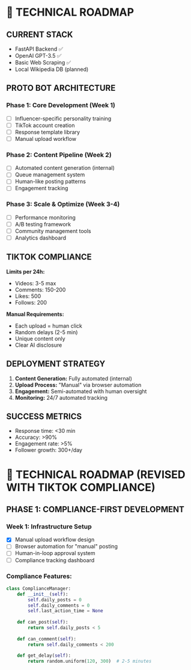 # 🔧 TECHNICAL ROADMAP

## CURRENT STACK
- FastAPI Backend ✅
- OpenAI GPT-3.5 ✅
- Basic Web Scraping ✅
- Local Wikipedia DB (planned)

## PROTO BOT ARCHITECTURE

### Phase 1: Core Development (Week 1)
- [ ] Influencer-specific personality training
- [ ] TikTok account creation
- [ ] Response template library
- [ ] Manual upload workflow

### Phase 2: Content Pipeline (Week 2)
- [ ] Automated content generation (internal)
- [ ] Queue management system
- [ ] Human-like posting patterns
- [ ] Engagement tracking

### Phase 3: Scale & Optimize (Week 3-4)
- [ ] Performance monitoring
- [ ] A/B testing framework
- [ ] Community management tools
- [ ] Analytics dashboard

## TIKTOK COMPLIANCE

**Limits per 24h:**
- Videos: 3-5 max
- Comments: 150-200
- Likes: 500
- Follows: 200

**Manual Requirements:**
- Each upload = human click
- Random delays (2-5 min)
- Unique content only
- Clear AI disclosure

## DEPLOYMENT STRATEGY

1. **Content Generation:** Fully automated (internal)
2. **Upload Process:** "Manual" via browser automation
3. **Engagement:** Semi-automated with human oversight
4. **Monitoring:** 24/7 automated tracking

## SUCCESS METRICS
- Response time: <30 min
- Accuracy: >90%
- Engagement rate: >5%
- Follower growth: 300+/day
# 🔧 TECHNICAL ROADMAP (REVISED WITH TIKTOK COMPLIANCE)

## PHASE 1: COMPLIANCE-FIRST DEVELOPMENT

### Week 1: Infrastructure Setup
- [x] Manual upload workflow design
- [ ] Browser automation for "manual" posting
- [ ] Human-in-loop approval system
- [ ] Compliance tracking dashboard

### Compliance Features:
```python
class ComplianceManager:
    def __init__(self):
        self.daily_posts = 0
        self.daily_comments = 0
        self.last_action_time = None
    
    def can_post(self):
        return self.daily_posts < 5
    
    def can_comment(self):
        return self.daily_comments < 200
    
    def get_delay(self):
        return random.uniform(120, 300)  # 2-5 minutes
